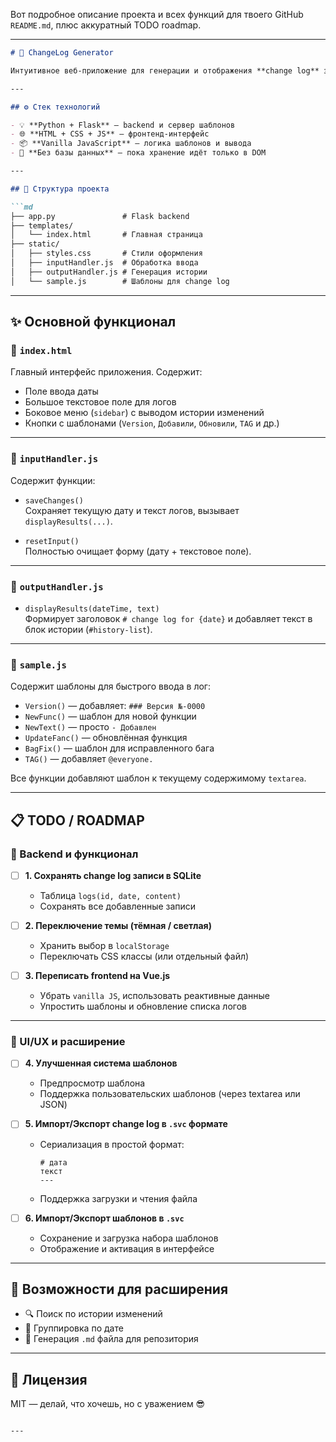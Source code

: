 Вот подробное описание проекта и всех функций для твоего GitHub `README.md`, плюс аккуратный TODO roadmap.

---

```md
# 📘 ChangeLog Generator

Интуитивное веб-приложение для генерации и отображения **change log** заметок с быстрыми шаблонами и сохранением истории.

---

## ⚙️ Стек технологий

- 💡 **Python + Flask** — backend и сервер шаблонов
- 🌐 **HTML + CSS + JS** — фронтенд-интерфейс
- 📦 **Vanilla JavaScript** — логика шаблонов и вывода
- 🧠 **Без базы данных** — пока хранение идёт только в DOM

---

## 🧩 Структура проекта

```md
├── app.py               # Flask backend
├── templates/
│   └── index.html       # Главная страница
├── static/
│   ├── styles.css       # Стили оформления
│   ├── inputHandler.js  # Обработка ввода
│   ├── outputHandler.js # Генерация истории
│   └── sample.js        # Шаблоны для change log
```

---

## ✨ Основной функционал

### 🔹 `index.html`

Главный интерфейс приложения. Содержит:

- Поле ввода даты
- Большое текстовое поле для логов
- Боковое меню (`sidebar`) с выводом истории изменений
- Кнопки с шаблонами (`Version`, `Добавили`, `Обновили`, `TAG` и др.)

---

### 🔹 `inputHandler.js`

Содержит функции:

- `saveChanges()`  
  Сохраняет текущую дату и текст логов, вызывает `displayResults(...)`.

- `resetInput()`  
  Полностью очищает форму (дату + текстовое поле).

---

### 🔹 `outputHandler.js`

- `displayResults(dateTime, text)`  
  Формирует заголовок `# change log for {date}` и добавляет текст в блок истории (`#history-list`).

---

### 🔹 `sample.js`

Содержит шаблоны для быстрого ввода в лог:

- `Version()` — добавляет: `### Версия №-0000`
- `NewFunc()` — шаблон для новой функции
- `NewText()` — просто `- Добавлен`
- `UpdateFanc()` — обновлённая функция
- `BagFix()` — шаблон для исправленного бага
- `TAG()` — добавляет `@everyone.`

Все функции добавляют шаблон к текущему содержимому `textarea`.

---

## 📋 TODO / ROADMAP

### 🔧 Backend и функционал

- [ ] **1. Сохранять change log записи в SQLite**
  - Таблица `logs(id, date, content)`
  - Сохранять все добавленные записи

- [ ] **2. Переключение темы (тёмная / светлая)**
  - Хранить выбор в `localStorage`
  - Переключать CSS классы (или отдельный файл)

- [ ] **3. Переписать frontend на Vue.js**
  - Убрать `vanilla JS`, использовать реактивные данные
  - Упростить шаблоны и обновление списка логов

---

### 🎨 UI/UX и расширение

- [ ] **4. Улучшенная система шаблонов**
  - Предпросмотр шаблона
  - Поддержка пользовательских шаблонов (через textarea или JSON)

- [ ] **5. Импорт/Экспорт change log в `.svc` формате**
  - Сериализация в простой формат:
    ```
    # дата
    текст
    ---
    ```
  - Поддержка загрузки и чтения файла

- [ ] **6. Импорт/Экспорт шаблонов в `.svc`**
  - Сохранение и загрузка набора шаблонов
  - Отображение и активация в интерфейсе

---

## 🧠 Возможности для расширения

- 🔍 Поиск по истории изменений
- 📆 Группировка по дате
- 🔗 Генерация `.md` файла для репозитория

---

## 📄 Лицензия

MIT — делай, что хочешь, но с уважением 😎
```

---
